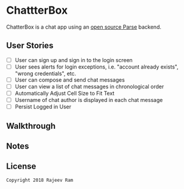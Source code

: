 # ChattterBox

ChatterBox is a chat app using an [open source Parse](http://parseplatform.org/) backend.

## User Stories

- [ ] User can sign up and sign in to the login screen
- [ ] User sees alerts for login exceptions, i.e. "account already exists", "wrong credentials", etc.
- [ ] User can compose and send chat messages
- [ ] User can view a list of chat messages in chronological order
- [ ] Automatically Adjust Cell Size to Fit Text
- [ ] Username of chat author is displayed in each chat message
- [ ] Persist Logged in User

## Walkthrough

## Notes

## License

    Copyright 2018 Rajeev Ram
